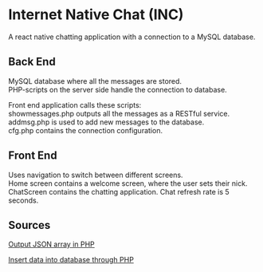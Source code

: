
# Internet Native Chat (INC)

A react native chatting application with a connection to a MySQL database.

## Back End

MySQL database where all the messages are stored.    
PHP-scripts on the server side handle the connection to database.

Front end application calls these scripts:    
showmessages.php outputs all the messages as a RESTful service.    
addmsg.php is used to add new messages to the database.    
cfg.php contains the connection configuration.



## Front End

Uses navigation to switch between different screens.    
Home screen contains a welcome screen, where the user sets their nick.    
ChatScreen contains the chatting application. Chat refresh rate is 5 seconds.


## Sources
[Output JSON array in PHP](https://stackoverflow.com/questions/8706008/output-json-array-in-php)

[Insert data into database through PHP](https://tutorialscapital.com/insert-data-into-database-through-php-mysql-react-native-android-ios-tutorial/)

